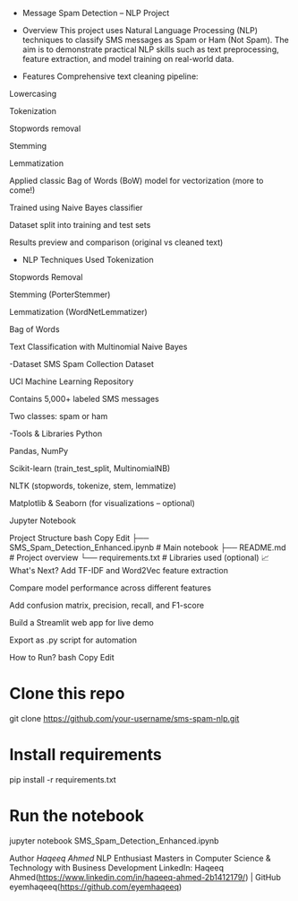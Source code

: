 - Message Spam Detection – NLP Project
- Overview
This project uses Natural Language Processing (NLP) techniques to classify SMS messages as Spam or Ham (Not Spam). The aim is to demonstrate practical NLP skills such as text preprocessing, feature extraction, and model training on real-world data.

- Features
Comprehensive text cleaning pipeline:

Lowercasing

Tokenization

Stopwords removal

Stemming

Lemmatization

Applied classic Bag of Words (BoW) model for vectorization (more to come!)

Trained using Naive Bayes classifier

Dataset split into training and test sets

Results preview and comparison (original vs cleaned text)

- NLP Techniques Used
Tokenization

Stopwords Removal

Stemming (PorterStemmer)

Lemmatization (WordNetLemmatizer)

Bag of Words

Text Classification with Multinomial Naive Bayes

-Dataset
SMS Spam Collection Dataset

UCI Machine Learning Repository

Contains 5,000+ labeled SMS messages

Two classes: spam or ham

-Tools & Libraries
Python

Pandas, NumPy

Scikit-learn (train_test_split, MultinomialNB)

NLTK (stopwords, tokenize, stem, lemmatize)

Matplotlib & Seaborn (for visualizations – optional)

Jupyter Notebook

Project Structure
bash
Copy
Edit
├── SMS_Spam_Detection_Enhanced.ipynb   # Main notebook
├── README.md                           # Project overview
└── requirements.txt                    # Libraries used (optional)
📈 What's Next?
Add TF-IDF and Word2Vec feature extraction

Compare model performance across different features

Add confusion matrix, precision, recall, and F1-score

Build a Streamlit web app for live demo

Export as .py script for automation

How to Run?
bash
Copy
Edit
# Clone this repo
git clone https://github.com/your-username/sms-spam-nlp.git

# Install requirements
pip install -r requirements.txt

# Run the notebook
jupyter notebook SMS_Spam_Detection_Enhanced.ipynb

Author
*Haqeeq Ahmed*
NLP Enthusiast
Masters in Computer Science & Technology with Business Development
LinkedIn: Haqeeq Ahmed(https://www.linkedin.com/in/haqeeq-ahmed-2b1412179/) | GitHub eyemhaqeeq(https://github.com/eyemhaqeeq)
